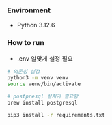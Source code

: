 ### Environment

- Python 3.12.6

### How to run

- .env 알맞게 설정 필요

```bash
# 의존성 설정
python3 -m venv venv 
source venv/bin/activate

# postpresql 설치가 필요함
brew install postgresql

pip3 install -r requirements.txt
```
